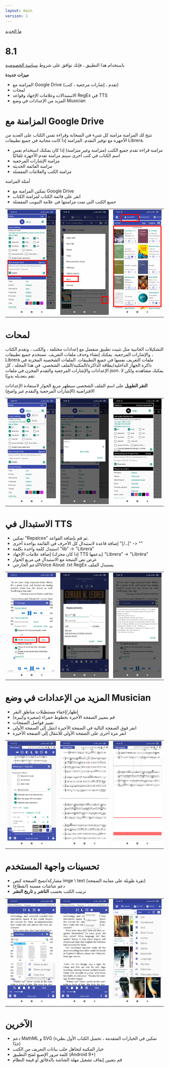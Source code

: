 ```yaml
---
layout: main
version: 1
---
```

[ما الجديد](/wiki/what-is-new/ar)

# 8.1

باستخدام هذا التطبيق ، فإنك توافق على شروط [سياسة الخصوصية](/wiki/PrivacyPolicy/ar)

**ميزات جديدة**

* المزامنة مع Google Drive (تقدم ، إشارات مرجعية ، كتب)
* لمحات
* الاستبدالات وعلامات الإجهاد وقواعد RegEx في TTS
* المزيد من الإعدادات في وضع Musician


# المزامنة مع Google Drive

تتيح لك المزامنة مزامنة كل شيء في السحابة وقراءة نفس الكتاب على العديد من الأجهزة
مع توفير التقدم. المزامنة إذا كانت مجانية في جميع تطبيقات Librera.

* مزامنة قراءة تقدم جميع الكتب (متزامنة وغير متزامنة) إذا كان يمكنك استخدام نفس اسم الكتاب في كتب أخرى
سيتم مزامنة تقدم الأجهزة تلقائيًا
* مزامنة الإشارات المرجعية
* مزامنة القائمة الحديثة
* مزامنة الكتب والعلامات المفضلة

أمثلة المزامنة

* تمكين المزامنة مع Google Drive
* انقر على قائمة الكتاب لمزامنة الكتاب
* جميع الكتب التي تمت مزامنتها في علامة التبويب المفضلة

||||
|-|-|-|
|![](1.png)|![](3.png)|![](2.png)|
 
 
# لمحات

التشكيلات الجانبية مثل تثبيت تطبيق منفصل مع إعدادات مختلفة ، والكتب ، وتقدم الكتاب ، والإشارات المرجعية.
يمكنك إنشاء وحذف ملفات التعريف. تستخدم جميع تطبيقات Librera ملفات التعريف نفسها في جميع التطبيقات.
الملفات الشخصية المخزنة في ذاكرة الجهاز الداخلية/بطاقة الذاكرة/المكتبة/الملف الشخصي.
في هذا المجلد ، كل الإعدادات والإشارات المرجعية والتقدم المخزن في ملفات json.
يمكنك مشاهدته ولكن لا تقم بتعديله يدويًا.

**النقر الطويل** على اسم الملف الشخصي سيظهر مربع الحوار لاستعادة الإعدادات الافتراضية (الإشارات المرجعية والتقدم غير واضح)

||||
|-|-|-|
|![](4.png)|![](5.png)|![](6.png)|

# الاستبدال في TTS

* تمكين &quot;Repalces&quot; ثم قم بإضافة القواعد.
* إضافة قاعدة لاستبدال كل الأحرف في القائمة بواحدة أخرى &quot;[/.،]&quot; -&gt; &quot;&quot;
* استبدل كلمة واحدة بكلمة &quot;lib&quot; -&gt; &quot;Librera&quot;
* إضافة علامات الإجهاد (إذا كان محرك TTS يدعمها) &quot;Librera&quot; -&gt; &quot;Libréra&quot;
* عرض نص النتيجة مع الاستبدال في مربع الحوار
* الدعم الخارجيVoice Aloud .txt RegEx يستبدل الملف

||||
|-|-|-|
|![](7.png)|![](8.png)|![](9.png)|


# المزيد من الإعدادات في وضع Musician

* إظهار/إخفاء مستطيلات مناطق النقر
* قم بتمييز الصفحة الأخيرة بخطوط حمراء (صغيرة وكبيرة)
* تمييز فواصل الصفحات
* انقر فوق الصفحة التالية في الصفحة الأخيرة انتقل إلى الصفحة الأولى
* انقر مرة أخرى على الصفحة الأولى للانتقال إلى الصفحة الأخيرة

||||
|-|-|-|
|![](10.png)|![](11.png)|![](12.png)|

# تحسينات واجهة المستخدم

* مشاركة/نسخ الصفحة كنص imge \ text (نقرة طويلة على معاينة الصفحة)
* دعم شاشات مسننة (انقطاع)
* ترتيب الكتب بحسب **الناشر** و **تاريخ النشر**

||||
|-|-|-|
|![](13.png)|![](14.png)|![](15.png)|


# الآخرين

* دعم MathML و SVG (تمكين في الخيارات المتقدمة ، تحميل الكتاب الأول بطيء جدًا)
* خيار المكتبة لتجاهل جلب بيانات التعريف من الكتب
* كلمة مرور الإصبع لفتح التطبيق (Android 9+)
* قم بتعيين إيقاف تشغيل مهلة الشاشة بالدقائق أو قيمة النظام



 
